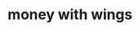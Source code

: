 ---
layout: smileys&emotion
title: money with wings
emoji: money_with_wings
permalink: 💸.html
image: assets/img/3moji/money_with_wings.png
---